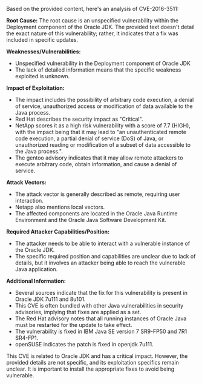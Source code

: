 Based on the provided content, here's an analysis of CVE-2016-3511:

**Root Cause:**
The root cause is an unspecified vulnerability within the Deployment component of the Oracle JDK. The provided text doesn't detail the exact nature of this vulnerability; rather, it indicates that a fix was included in specific updates.

**Weaknesses/Vulnerabilities:**
- Unspecified vulnerability in the Deployment component of Oracle JDK
- The lack of detailed information means that the specific weakness exploited is unknown.

**Impact of Exploitation:**
- The impact includes the possibility of arbitrary code execution, a denial of service, unauthorized access or modification of data available to the Java process.
- Red Hat describes the security impact as "Critical".
- NetApp scores it as a high risk vulnerability with a score of 7.7 (HIGH), with the impact being that it may lead to "an unauthenticated remote code execution, a partial denial of service (DoS) of Java, or unauthorized reading or modification of a subset of data accessible to the Java process.".
- The gentoo advisory indicates that it may allow remote attackers to execute arbitrary code, obtain information, and cause a denial of service.

**Attack Vectors:**
- The attack vector is generally described as remote, requiring user interaction. 
- Netapp also mentions local vectors.
- The affected components are located in the Oracle Java Runtime Environment and the Oracle Java Software Development Kit.

**Required Attacker Capabilities/Position:**
- The attacker needs to be able to interact with a vulnerable instance of the Oracle JDK.
- The specific required position and capabilities are unclear due to lack of details, but it involves an attacker being able to reach the vulnerable Java application.

**Additional Information:**
- Several sources indicate that the fix for this vulnerability is present in Oracle JDK 7u111 and 8u101.
- This CVE is often bundled with other Java vulnerabilities in security advisories, implying that fixes are applied as a set.
- The Red Hat advisory notes that all running instances of Oracle Java must be restarted for the update to take effect.
- The vulnerability is fixed in IBM Java SE version 7 SR9-FP50 and 7R1 SR4-FP1.
- openSUSE indicates the patch is fixed in openjdk 7u111.

This CVE is related to Oracle JDK and has a critical impact. However, the provided details are not specific, and its exploitation specifics remain unclear. It is important to install the appropriate fixes to avoid being vulnerable.